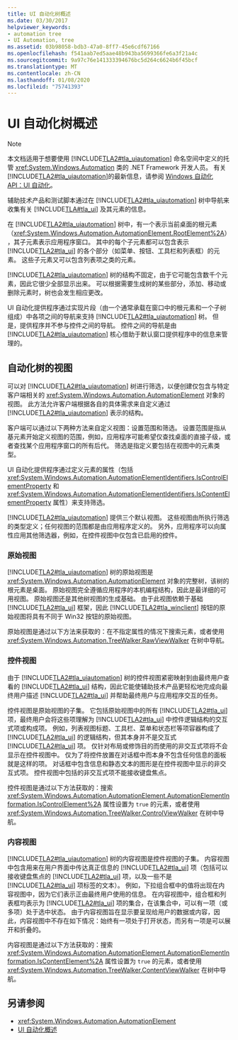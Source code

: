 ```yaml
---
title: UI 自动化树概述
ms.date: 03/30/2017
helpviewer_keywords:
- automation tree
- UI Automation, tree
ms.assetid: 03b98058-bdb3-47a0-8ff7-45e6cdf67166
ms.openlocfilehash: f541aab7ed5aae48b943ba5699366fe6a3f21a4c
ms.sourcegitcommit: 9a97c76e141333394676bc5d264c6624b6f45bcf
ms.translationtype: MT
ms.contentlocale: zh-CN
ms.lasthandoff: 01/08/2020
ms.locfileid: "75741393"
---
```

# <a name="ui-automation-tree-overview"></a>UI 自动化树概述
> [!NOTE]
> 本文档适用于想要使用 [!INCLUDE[TLA2#tla_uiautomation](../../../includes/tla2sharptla-uiautomation-md.md)] 命名空间中定义的托管 <xref:System.Windows.Automation> 类的 .NET Framework 开发人员。 有关 [!INCLUDE[TLA2#tla_uiautomation](../../../includes/tla2sharptla-uiautomation-md.md)]的最新信息，请参阅 [Windows 自动化 API：UI 自动化](/windows/win32/winauto/entry-uiauto-win32)。  
  
 辅助技术产品和测试脚本通过在 [!INCLUDE[TLA2#tla_uiautomation](../../../includes/tla2sharptla-uiautomation-md.md)] 树中导航来收集有关 [!INCLUDE[TLA#tla_ui](../../../includes/tlasharptla-ui-md.md)] 及其元素的信息。  
  
 在 [!INCLUDE[TLA2#tla_uiautomation](../../../includes/tla2sharptla-uiautomation-md.md)] 树中，有一个表示当前桌面的根元素（<xref:System.Windows.Automation.AutomationElement.RootElement%2A>），其子元素表示应用程序窗口。 其中的每个子元素都可以包含表示 [!INCLUDE[TLA2#tla_ui](../../../includes/tla2sharptla-ui-md.md)] 的各个部分（如菜单、按钮、工具栏和列表框）的元素。 这些子元素又可以包含列表项之类的元素。  
  
 [!INCLUDE[TLA2#tla_uiautomation](../../../includes/tla2sharptla-uiautomation-md.md)] 树的结构不固定，由于它可能包含数千个元素，因此它很少全部显示出来。 可以根据需要生成树的某些部分，添加、移动或删除元素时，树也会发生相应更改。  
  
 UI 自动化提供程序通过实现片段（由一个通常承载在窗口中的根元素和一个子树组成）中各项之间的导航来支持 [!INCLUDE[TLA2#tla_uiautomation](../../../includes/tla2sharptla-uiautomation-md.md)] 树。 但是，提供程序并不参与控件之间的导航。 控件之间的导航是由 [!INCLUDE[TLA2#tla_uiautomation](../../../includes/tla2sharptla-uiautomation-md.md)] 核心借助于默认窗口提供程序中的信息来管理的。  
  
<a name="uiautomation_tree_view"></a>   
## <a name="views-of-the-automation-tree"></a>自动化树的视图  
 可以对 [!INCLUDE[TLA2#tla_uiautomation](../../../includes/tla2sharptla-uiautomation-md.md)] 树进行筛选，以便创建仅包含与特定客户端相关的 <xref:System.Windows.Automation.AutomationElement> 对象的视图。 此方法允许客户端根据各自的具体需求来自定义通过 [!INCLUDE[TLA2#tla_uiautomation](../../../includes/tla2sharptla-uiautomation-md.md)] 表示的结构。  
  
 客户端可以通过以下两种方法来自定义视图：设置范围和筛选。 设置范围是指从基元素开始定义视图的范围，例如，应用程序可能希望仅查找桌面的直接子级，或者查找某个应用程序窗口的所有后代。 筛选是指定义要包括在视图中的元素类型。  
  
 UI 自动化提供程序通过定义元素的属性（包括 <xref:System.Windows.Automation.AutomationElementIdentifiers.IsControlElementProperty> 和 <xref:System.Windows.Automation.AutomationElementIdentifiers.IsContentElementProperty> 属性）来支持筛选。  
  
 [!INCLUDE[TLA2#tla_uiautomation](../../../includes/tla2sharptla-uiautomation-md.md)] 提供三个默认视图。 这些视图由所执行筛选的类型定义；任何视图的范围都是由应用程序定义的。 另外，应用程序可以向属性应用其他筛选器，例如，在控件视图中仅包含已启用的控件。  
  
<a name="uiautomation_raw_view"></a>   
### <a name="raw-view"></a>原始视图  
 [!INCLUDE[TLA2#tla_uiautomation](../../../includes/tla2sharptla-uiautomation-md.md)] 树的原始视图是 <xref:System.Windows.Automation.AutomationElement> 对象的完整树，该树的根元素是桌面。 原始视图完全遵循应用程序的本机编程结构，因此是最详细的可用视图。 原始视图还是其他树视图的生成基础。 由于此视图依赖于基础 [!INCLUDE[TLA2#tla_ui](../../../includes/tla2sharptla-ui-md.md)] 框架，因此 [!INCLUDE[TLA2#tla_winclient](../../../includes/tla2sharptla-winclient-md.md)] 按钮的原始视图将具有不同于 Win32 按钮的原始视图。  
  
 原始视图是通过以下方法来获取的：在不指定属性的情况下搜索元素，或者使用 <xref:System.Windows.Automation.TreeWalker.RawViewWalker> 在树中导航。  
  
<a name="uiautomation_control_view"></a>   
### <a name="control-view"></a>控件视图  
 由于 [!INCLUDE[TLA2#tla_uiautomation](../../../includes/tla2sharptla-uiautomation-md.md)] 树的控件视图紧密映射到由最终用户查看的 [!INCLUDE[TLA2#tla_ui](../../../includes/tla2sharptla-ui-md.md)] 结构，因此它能使辅助技术产品更轻松地完成向最终用户描述 [!INCLUDE[TLA2#tla_ui](../../../includes/tla2sharptla-ui-md.md)] 并帮助最终用户与应用程序交互的任务。  
  
 控件视图是原始视图的子集。 它包括原始视图中的所有 [!INCLUDE[TLA2#tla_ui](../../../includes/tla2sharptla-ui-md.md)] 项，最终用户会将这些项理解为 [!INCLUDE[TLA2#tla_ui](../../../includes/tla2sharptla-ui-md.md)] 中控件逻辑结构的交互式项或构成项。 例如，列表视图标题、工具栏、菜单和状态栏等项容器构成了 [!INCLUDE[TLA2#tla_ui](../../../includes/tla2sharptla-ui-md.md)] 的逻辑结构，但其本身并不是交互式 [!INCLUDE[TLA2#tla_ui](../../../includes/tla2sharptla-ui-md.md)] 项。 仅针对布局或修饰目的而使用的非交互式项将不会显示在控件视图中。 仅为了将控件放置在对话框中而本身不包含任何信息的面板就是这样的项。 对话框中包含信息和静态文本的图形是在控件视图中显示的非交互式项。 控件视图中包括的非交互式项不能接收键盘焦点。  
  
 控件视图是通过以下方法获取的：搜索 <xref:System.Windows.Automation.AutomationElement.AutomationElementInformation.IsControlElement%2A> 属性设置为 `true` 的元素，或者使用 <xref:System.Windows.Automation.TreeWalker.ControlViewWalker> 在树中导航。  
  
<a name="uiautomation_content_view"></a>   
### <a name="content-view"></a>内容视图  
 [!INCLUDE[TLA2#tla_uiautomation](../../../includes/tla2sharptla-uiautomation-md.md)] 树的内容视图是控件视图的子集。 内容视图中包含用来在用户界面中传达真正信息的 [!INCLUDE[TLA2#tla_ui](../../../includes/tla2sharptla-ui-md.md)] 项（包括可以接收键盘焦点的 [!INCLUDE[TLA2#tla_ui](../../../includes/tla2sharptla-ui-md.md)] 项，以及一些不是 [!INCLUDE[TLA2#tla_ui](../../../includes/tla2sharptla-ui-md.md)] 项标签的文本）。 例如，下拉组合框中的值将出现在内容视图中，因为它们表示正由最终用户使用的信息。 在内容视图中，组合框和列表框均表示为 [!INCLUDE[TLA2#tla_ui](../../../includes/tla2sharptla-ui-md.md)] 项的集合，在该集合中，可以有一项（或多项）处于选中状态。 由于内容视图旨在显示要呈现给用户的数据或内容，因此，内容视图中不存在如下情况：始终有一项处于打开状态，而另有一项是可以展开和折叠的。  
  
 内容视图是通过以下方法获取的：搜索 <xref:System.Windows.Automation.AutomationElement.AutomationElementInformation.IsContentElement%2A> 属性设置为 `true` 的元素，或者使用 <xref:System.Windows.Automation.TreeWalker.ContentViewWalker> 在树中导航。  
  
## <a name="see-also"></a>另请参阅

- <xref:System.Windows.Automation.AutomationElement>
- [UI 自动化概述](ui-automation-overview.md)
